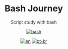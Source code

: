 <div align="center">
    <h1>Bash Journey</h1>

Script study with bash


[![bash](https://img.shields.io/badge/Shell_Script-121011?style=for-the-badge&logo=gnu-bash&logoColor=white)]()

[![en](https://img.shields.io/badge/lang-en-green.svg)](<en-sh>)
[![pt-br](https://img.shields.io/badge/lang-pt--br-red.svg)](<pt-br-sh>)
</div>
